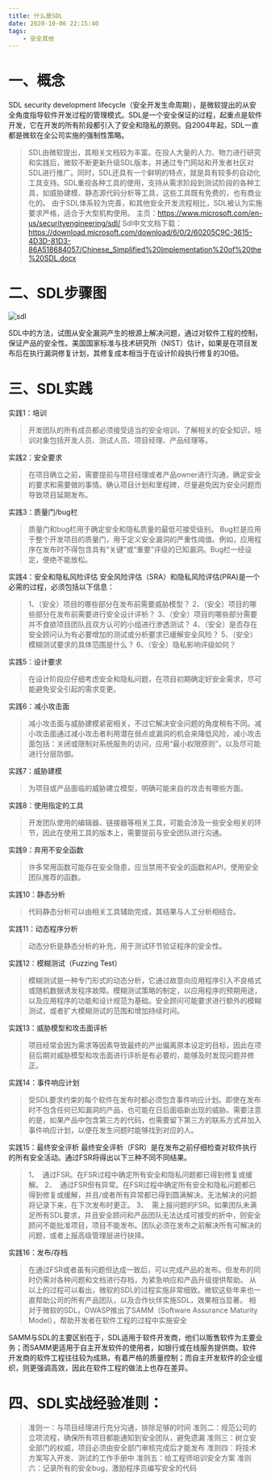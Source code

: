 ```yaml
---
title: 什么是SDL
date: 2020-10-06 22:15:40
tags:
    - 安全其他
---
```



# 一、概念
SDL security development lifecycle（安全开发生命周期），是微软提出的从安全角度指导软件开发过程的管理模式。SDL是一个安全保证的过程，起重点是软件开发，它在开发的所有阶段都引入了安全和隐私的原则。自2004年起，SDL一直都是微软在全公司实施的强制性策略。
<!--more-->

>SDL由微软提出，其相关文档较为丰富。在投人大量的人力、物力进行研究和实践后，微软不断更新升级SDL版本，并通过专门网站和开发者社区对SDL进行推广。同时，SDL还具有一个鲜明的特点，就是具有较多的自动化工具支持。SDL重视各种工具的使用，支持从需求阶段到测试阶段的各种工具，如威胁建模、静态源代码分析等工具，这些工具既有免费的，也有商业化的。
由于SDL体系较为完善，和其他安全开发流程相比，SDL被认为实施要求严格，适合于大型机构使用。
主页：https://www.microsoft.com/en-us/securityengineering/sdl/
Sdl中文文档下载：
https://download.microsoft.com/download/6/0/2/60205C9C-3615-4D3D-81D3-86A518684057/Chinese_Simplified%20Implementation%20of%20the%20SDL.docx

# 二、SDL步骤图

![sdl](SDL.png)

SDL中的方法，试图从安全漏洞产生的根源上解决问题，通过对软件工程的控制，保证产品的安全性。美国国家标准与技术研究所（NIST）估计，如果是在项目发布后在执行漏洞修复计划，其修复成本相当于在设计阶段执行修复的30倍。

# 三、SDL实践

实践1：培训
>开发团队的所有成员都必须接受适当的安全培训，了解相关的安全知识，培训对象包括开发人员、测试人员、项目经理、产品经理等。

实践2：安全要求
>在项目确立之前，需要提前与项目经理或者产品owner进行沟通，确定安全的要求和需要做的事情。确认项目计划和里程碑，尽量避免因为安全问题而导致项目延期发布。

实践3：质量门/bug栏
>质量门和bug栏用于确定安全和隐私质量的最低可接受级别。
Bug栏是应用于整个开发项目的质量门，用于定义安全漏洞的严重性阈值。例如，应用程序在发布时不得包含具有“关键”或“重要”评级的已知漏洞。Bug栏一经设定，便绝不能放松。

实践4：安全和隐私风险评估
安全风险评估（SRA）和隐私风险评估(PRA)是一个必需的过程，必须包括以下信息：
>1、（安全）项目的哪些部分在发布前需要威胁模型？
2、（安全）项目的哪些部分在发布前需要进行安全设计评析？
3、（安全）项目的哪些部分需要并不食欲项目团队且双方认可的小组进行渗透测试？
4、（安全）是否存在安全顾问认为有必要增加的测试或分析要求已缓解安全风险？
5、（安全）模糊测试要求的具体范围是什么？
6、（安全）隐私影响评级如何？

实践5：设计要求
>在设计阶段应仔细考虑安全和隐私问题，在项目初期确定好安全需求，尽可能避免安全引起的需求变更。

实践6：减小攻击面
>减小攻击面与威胁建模紧密相关，不过它解决安全问题的角度稍有不同。减小攻击面通过减小攻击者利用潜在弱点或漏洞的机会来降低风险，减小攻击面包括：关闭或限制对系统服务的访问，应用“最小权限原则”，以及尽可能进行分层防御。

实践7：威胁建模
>为项目或产品面临的威胁建立模型，明确可能来自的攻击有哪些方面。

实践8：使用指定的工具
>开发团队使用的编辑器、链接器等相关工具，可能会涉及一些安全相关的环节，因此在使用工具的版本上，需要提前与安全团队进行沟通。

实践9：弃用不安全函数
>许多常用函数可能存在安全隐患，应当禁用不安全的函数和API，使用安全团队推荐的函数。

实践10：静态分析
>代码静态分析可以由相关工具辅助完成，其结果与人工分析相结合。

实践11：动态程序分析
>动态分析是静态分析的补充，用于测试环节验证程序的安全性。

实践12：模糊测试（Fuzzing Test）
>模糊测试是一种专门形式的动态分析，它通过故意向应用程序引入不良格式或随机数据诱发程序故障。模糊测试策略的制定，以应用程序的预期用途，以及应用程序的功能和设计规范为基础。安全顾问可能要求进行额外的模糊测试，或者扩大模糊测试的范围和增加持续时间。

实践13：威胁模型和攻击面评析
>项目经常会因为需求等因素导致最终的产出偏离原本设定的目标，因此在项目后期对威胁模型和攻击面进行评析是有必要的，能够及时发现问题并修正。

实践14：事件响应计划
>受SDL要求约束的每个软件在发布时都必须包含事件响应计划。即使在发布时不包含任何已知漏洞的产品，也可能在日后面临新出现的威胁。需要注意的是，如果产品中包含第三方的代码，也需要留下第三方的联系方式并加入事件响应计划，以便在发生问题时能够找到对应的人。

实践15：最终安全评析
最终安全评析（FSR）是在发布之前仔细检查对软件执行的所有安全活动。通过FSR将得出以下三种不同不同结果。
>1、  通过FSR。在FSR过程中确定所有安全和隐私问题都已得到修复或缓解。
2、  通过FSR但有异常。在FSR过程中确定所有安全和隐私问题都已得到修复或缓解，并且/或者所有异常都已得到圆满解决。无法解决的问题将记录下来，在下次发布时更正。
3、  需上报问题的FSR。如果团队未满足所有SDL要求，并且安全顾问和产品团队无法达成可接受的折中，则安全顾问不能批准项目，项目不能发布。团队必须在发布之前解决所有可解决的问题，或者上报高级管理层进行抉择。

实践16：发布/存档
>在通过FSR或者虽有问题但达成一致后，可以完成产品的发布。但发布的同时仍需对各种问题和文档进行存档，为紧急响应和产品升级提供帮助。
从以上的过程可以看出，微软的SDL的过程实施非常细致。微软这些年来也一直帮助公司的所有产品团队，以及合作伙伴实施SDL，效果相当显著。
相对于微软的SDL，OWASP推出了SAMM（Software Assurance Maturity Model），帮助开发者在软件工程的过程中实施安全

SAMM与SDL的主要区别在于，SDL适用于软件开发商，他们以贩售软件为主要业务；而SAMM更适用于自主开发软件的使用者，如银行或在线服务提供商。软件开发商的软件工程往往较为成熟，有着严格的质量控制；而自主开发软件的企业组织，则更强调高效，因此在软件工程的做法上也存在差异。

# 四、SDL实战经验准则：
>准则一：与项目经理进行充分沟通，排除足够的时间
准则二：规范公司的立项流程，确保所有项目都能通知到安全团队，避免遗漏
准则三：树立安全部门的权威，项目必须由安全部门审核完成后才能发布
准则四：将技术方案写入开发、测试的工作手册中
准则五：给工程师培训安全方案
准则六：记录所有的安全bug，激励程序员编写安全的代码

